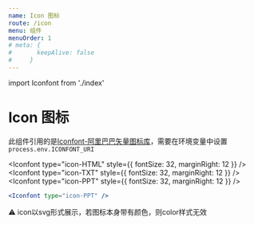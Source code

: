 ```yaml
---
name: Icon 图标
route: /icon
menu: 组件
menuOrder: 1
# meta: {
#       keepAlive: false
#     }
---
```


import Iconfont from './index'

# Icon 图标

此组件引用的是[Iconfont-阿里巴巴矢量图标库](https://www.iconfont.cn/)，需要在环境变量中设置`process.env.ICONFONT_URI`

<Iconfont type="icon-HTML" style={{ fontSize: 32, marginRight: 12 }} />
<Iconfont type="icon-TXT" style={{ fontSize: 32, marginRight: 12 }} />
<Iconfont type="icon-PPT" style={{ fontSize: 32, marginRight: 12 }} />

```jsx
<Iconfont type="icon-PPT" />
```

⚠️ icon以svg形式展示，若图标本身带有颜色，则color样式无效
